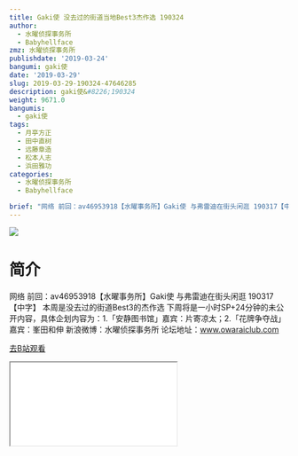 ```yaml
---
title: Gaki使 没去过的街道当地Best3杰作选 190324
author:
  - 水曜侦探事务所
  - Babyhellface
zmz: 水曜侦探事务所
publishdate: '2019-03-24'
bangumi: gaki使
date: '2019-03-29'
slug: 2019-03-29-190324-47646285
description: gaki使&#8226;190324
weight: 9671.0
bangumis:
  - gaki使
tags:
  - 月亭方正
  - 田中直树
  - 远藤章造
  - 松本人志
  - 浜田雅功
categories:
  - 水曜侦探事务所
  - Babyhellface

brief: "网络 前回：av46953918【水曜事务所】Gaki使 与弗雷迪在街头闲逛 190317【中字】 本周是没去过的街道Best3的杰作选 下周将是一小时SP+24分钟的未公开内容，具体企划内容为：1.「安静图书馆」嘉宾：片寄凉太；2.「花牌争夺战」嘉宾：峯田和伸 新浪微博：水曜侦探事务所 论坛地址：www.owaraiclub.com"
---
```

![](https://i.imgur.com/ilWxGSw.jpg)
# 简介  
网络
前回：av46953918【水曜事务所】Gaki使 与弗雷迪在街头闲逛 190317【中字】
本周是没去过的街道Best3的杰作选
下周将是一小时SP+24分钟的未公开内容，具体企划内容为：1.「安静图书馆」嘉宾：片寄凉太；2.「花牌争夺战」嘉宾：峯田和伸
新浪微博：水曜侦探事务所    论坛地址：www.owaraiclub.com  

[去B站观看](https://www.bilibili.com/video/av47646285/)
<div class ="resp-container"><iframe class="testiframe" src="//player.bilibili.com/player.html?aid=47646285"", scrolling="no", allowfullscreen="true" > </iframe></div> 
